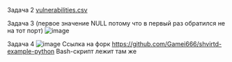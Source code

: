 Задача 2
[vulnerabilities.csv](https://github.com/Gamei666/devops-netology/files/15214147/vulnerabilities.csv)

Задача 3 (первое значение NULL потому что в первый раз обратился не на тот порт)
![image](https://github.com/Gamei666/devops-netology/assets/67197577/f835c922-580a-4d67-a3e3-de416ee164a3)

Задача 4 
![image](https://github.com/Gamei666/devops-netology/assets/67197577/0f64894c-72fa-4365-8e7f-c1f198ebc2c2)
Ссылка на форк https://github.com/Gamei666/shvirtd-example-python Bash-скрипт лежит там же
